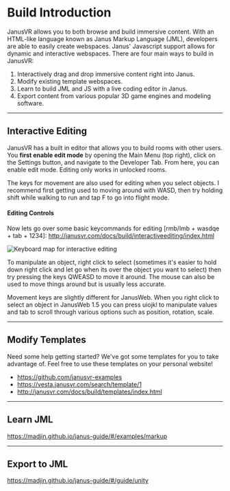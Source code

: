 # Build Introduction

JanusVR allows you to both browse and build immersive content. With an HTML-like language known as Janus Markup Language (JML), developers are able to easily create webspaces. Janus' Javascript support allows for dynamic and interactive webspaces. There are four main ways to build in JanusVR:

1. Interactively drag and drop immersive content right into Janus.
2. Modify existing template webspaces.
3. Learn to build JML and JS with a live coding editor in Janus.
4. Export content from various popular 3D game engines and modeling software.

---

## Interactive Editing

JanusVR has a built in editor that allows you to build rooms with other users. You **first enable edit mode** by opening the Main Menu (top right), click on the Settings button, and navigate to the Developer Tab. From here, you can enable edit mode. Editing only works in unlocked rooms.

The keys for movement are also used for editing when you select objects. I recommend first getting used to moving around with WASD, then try holding shift while walking to run and tap F to go into flight mode.

#### **Editing Controls**

Now lets go over some basic keycommands for editing [rmb/lmb + wasdqe + tab + 1234]: <http://janusvr.com/docs/build/interactiveediting/index.html>

![Keyboard map for interactive editing](https://i.imgur.com/ktHmFnL.jpg)

To manipulate an object, right click to select (sometimes it's easier to hold down right click and let go when its over the object you want to select) then try pressing the keys QWEASD to move it around. The mouse can also be used to move things around but is usually less accurate.

Movement keys are slightly different for JanusWeb. When you right click to select an object in JanusWeb 1.5 you can press uiojkl to manipulate values and tab to scroll through various options such as position, rotation, scale.

---

## Modify Templates

Need some help getting started? We've got some templates for you to take advantage of. Feel free to use these templates on your personal website!

- <https://github.com/janusvr-examples>
- <https://vesta.janusvr.com/search/template/1>
- <http://janusvr.com/docs/build/templates/index.html>

---

## Learn JML

<https://madjin.github.io/janus-guide/#/examples/markup>

---

## Export to JML

<https://madjin.github.io/janus-guide/#/guide/unity>
